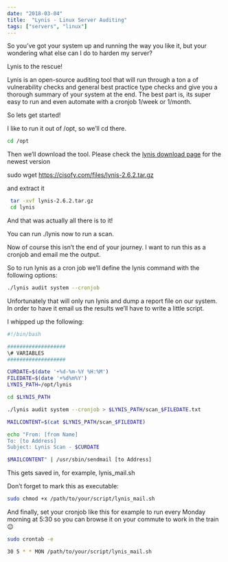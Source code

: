 ```yaml
---
date: "2018-03-04"
title:  "Lynis - Linux Server Auditing"
tags: ["servers", "linux"]
---
```



So you’ve got your system up and running the way you like it, but your wondering what else can I do to harden my server?

Lynis to the rescue!

Lynis is an open-source auditing tool that will run through a ton a of vulnerability checks and general best practice type checks and give you a thorough summary of your system at the end.
The best part is, its super easy to run and even automate with a cronjob 1/week or 1/month.

So lets get started!

I like to run it out of /opt, so we’ll cd there.


```bash
cd /opt
```


Then we’ll download the tool. Please check the [lynis download page](https://cisofy.com/downloads/lynis/) for the newest version

sudo wget https://cisofy.com/files/lynis-2.6.2.tar.gz

and extract it

```bash
 tar -xvf lynis-2.6.2.tar.gz
 cd lynis
```

And that was actually all there is to it!

You can run ./lynis now to run a scan.

Now of course this isn’t the end of your journey. I want to run this as a cronjob and email me the output.

So to run lynis as a cron job we’ll define the lynis command with the following options:

```bash
./lynis audit system --cronjob
```

Unfortunately that will only run lynis and dump a report file on our system. In order to have it email us the results we’ll have to write a little script.

I whipped up the following:

```bash
#!/bin/bash

###################
\# VARIABLES
###################

CURDATE=$(date '+%d-%m-%Y %H:%M')
FILEDATE=$(date '+%d%m%Y')
LYNIS_PATH=/opt/lynis

cd $LYNIS_PATH

./lynis audit system --cronjob > $LYNIS_PATH/scan_$FILEDATE.txt

MAILCONTENT=$(cat $LYNIS_PATH/scan_$FILEDATE)

echo "From: [from Name]
To: [to Address]
Subject: Lynis Scan - $CURDATE

$MAILCONTENT" | /usr/sbin/sendmail [to Address]
```

This gets saved in, for example, lynis_mail.sh

Don’t forget to mark this as executable:

```bash
sudo chmod +x /path/to/your/script/lynis_mail.sh
```

And finally, set your cronjob like this for example to run every Monday morning at 5:30 so you can browse it on your commute to work in the train 😉

```bash
sudo crontab -e

30 5 * * MON /path/to/your/script/lynis_mail.sh
```
